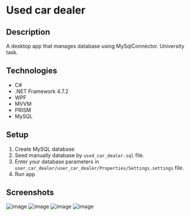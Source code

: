 # Used car dealer

## Description
A desktop app that manages database using MySqlConnector. University task.

## Technologies
- C# 
- .NET Framework 4.7.2
- WPF 
- MVVM 
- PRISM
- MySQL

## Setup
1. Create MySQL database
2. Seed manually database by `used_car_dealer.sql` file.
3. Enter your database parameters in `user_car_dealer/user_car_dealer/Properties/Settings.settings` file.
4. Run app

## Screenshots
![image](https://user-images.githubusercontent.com/45046132/154793405-2c77e3fe-52e1-4343-9e08-17a8ae2f29b9.png)
![image](https://user-images.githubusercontent.com/45046132/154793418-146d1424-76e9-4647-b857-b514d070d6d1.png)
![image](https://user-images.githubusercontent.com/45046132/154793436-5abdf211-9914-4cb6-b2ac-91e1f222809d.png)
![image](https://user-images.githubusercontent.com/45046132/154793445-43564bb3-1aaf-4d22-bb8e-674ef68915d3.png)
